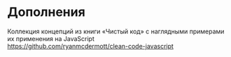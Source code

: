 # Дополнения

Коллекция концепций из книги «Чистый код» c наглядными примерами их применения на JavaScript<BR>
https://github.com/ryanmcdermott/clean-code-javascript

